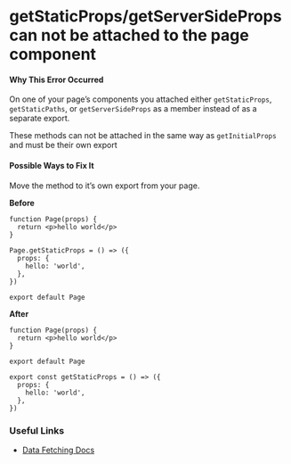 # getStaticProps/getServerSideProps can not be attached to the page component

#### Why This Error Occurred

On one of your page’s components you attached either `getStaticProps`, `getStaticPaths`, or `getServerSideProps` as a member instead of as a separate export.

These methods can not be attached in the same way as `getInitialProps` and must be their own export

#### Possible Ways to Fix It

Move the method to it’s own export from your page.

**Before**

    function Page(props) {
      return <p>hello world</p>
    }

    Page.getStaticProps = () => ({
      props: {
        hello: 'world',
      },
    })

    export default Page

**After**

    function Page(props) {
      return <p>hello world</p>
    }

    export default Page

    export const getStaticProps = () => ({
      props: {
        hello: 'world',
      },
    })

### Useful Links

- [Data Fetching Docs](https://nextjs.org/docs/basic-features/data-fetching)
